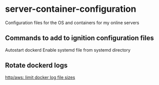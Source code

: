 # server-container-configuration
Configuration files for the OS and containers for my online servers

## Commands to add to ignition configuration files

Autostart dockerd
Enable systemd file from systemd directory


## Rotate dockerd logs
[http/aws: limit docker log file sizes](://github.com/coreos/tectonic-installer/commit/a12690d68d7fd8cdba87ada94af0f7d6456e02dd)

